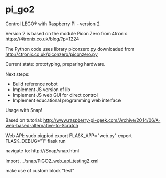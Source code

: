 # pi_go2
Control LEGO® with Raspberry Pi - version 2

Version 2 is based on the module Picon Zero from 4tronix
https://4tronix.co.uk/blog/?p=1224

The Python code uses library piconzero.py downloaded from http://4tronix.co.uk/piconzero/piconzero.py

Current state: prototyping, preparing hardware.

Next steps:
* Build reference robot
* Implement JS version of lib
* Implement JS web GUI for direct control
* Implement educational programming web interface


Usage with Snap!

Based on tutorial:
http://www.raspberry-pi-geek.com/Archive/2014/06/A-web-based-alternative-to-Scratch

Web API:
sudo pigpiod
export FLASK_APP="web.py"
export FLASK_DEBUG="1"
flask run


navigate to:
http://<IP address of Pi>/Snap/snap.html

Import
.../snap/PiGO2_web_api_testing2.xml

make use of custom block "test"

